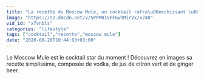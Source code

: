 ```yaml
---
title: "La recette du Moscow Mule, un cocktail rafra\u00eechissant \u00e0 base de vodka"
image: "https://s2.dmcdn.net/v/SPPM01VFFGwhMirVx/x240"
vid_id: "x7vnbls"
categories: "lifestyle"
tags: ["cocktail","recette","moscow mule"]
date: "2020-08-28T10:44:03+03:00"
---
```

Le Moscow Mule est le cocktail star du moment ! Découvrez en images sa recette simplissime, composée de vodka, de jus de citron vert et de ginger beer.
